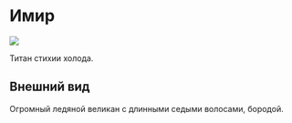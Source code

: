 # Имир

![](https://mir-s3-cdn-cf.behance.net/project_modules/disp/a1ce8219253589.562d74199e666.jpg)

Титан стихии холода.

## Внешний вид

Огромный ледяной великан с длинными седыми волосами, бородой.
